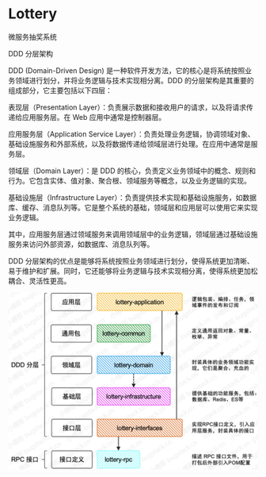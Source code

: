 # Lottery
微服务抽奖系统

DDD 分层架构

DDD (Domain-Driven Design) 是一种软件开发方法，它的核心是将系统按照业务领域进行划分，并将业务逻辑与技术实现相分离。DDD 的分层架构是其重要的组成部分，它主要包括以下四层：

表现层（Presentation Layer）：负责展示数据和接收用户的请求，以及将请求传递给应用服务层。在 Web 应用中通常是控制器层。

应用服务层（Application Service Layer）：负责处理业务逻辑，协调领域对象、基础设施服务和外部系统，以及将数据传递给领域层进行处理。在应用中通常是服务层。

领域层（Domain Layer）：是 DDD 的核心，负责定义业务领域中的概念、规则和行为。它包含实体、值对象、聚合根、领域服务等概念，以及业务逻辑的实现。

基础设施层（Infrastructure Layer）：负责提供技术实现和基础设施服务，如数据库、缓存、消息队列等。它是整个系统的基础，领域层和应用层可以使用它来实现业务逻辑。

其中，应用服务层通过领域服务来调用领域层中的业务逻辑，领域层通过基础设施服务来访问外部资源，如数据库、消息队列等。

DDD 分层架构的优点是能够将系统按照业务领域进行划分，使得系统更加清晰、易于维护和扩展。同时，它还能够将业务逻辑与技术实现相分离，使得系统更加松耦合、灵活性更高。

![](img/DDD+RPC_分层模块.png)

